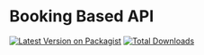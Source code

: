 # Booking Based API 

[![Latest Version on Packagist](https://img.shields.io/packagist/v/ticaje/booking-api.svg?style=flat-square)](https://packagist.org/packages/ticaje/booking-api)
[![Total Downloads](https://img.shields.io/packagist/dt/ticaje/booking-api.svg?style=flat-square)](https://packagist.org/packages/ticaje/booking-api)
